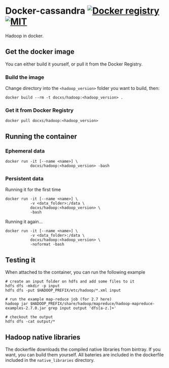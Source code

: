 # Docker-cassandra [![Docker registry](https://img.shields.io/badge/docker-registry-blue.svg)](https://registry.hub.docker.com/u/docxs/hadoop/) [![MIT](https://img.shields.io/badge/license-MIT-blue.svg)]()

Hadoop in docker.


## Get the docker image
You can either build it yourself, or pull it from the Docker Registry.

### Build the image
Change directory into the `<hadoop_version>` folder you want to build, then:

```shell
docker build --rm -t docxs/hadoop:<hadoop_version> .
```

### Get it from Docker Registry
```shell
docker pull docxs/hadoop:<hadoop_version>
```


## Running the container

### Ephemeral data
```shell
docker run -it [--name <name>] \
           docxs/hadoop:<hadoop_version> -bash
```

### Persistent data
Running it for the first time
```shell
docker run -it [--name <name>] \
           -v <data_folder>:/data \
           docxs/hadoop:<hadoop_version> \
           -bash
```

Running it again...
```shell
docker run -it [--name <name>] \
           -v <data_folder>:/data \
           docxs/hadoop:<hadoop_version> \
           -noformat -bash
```


## Testing it
When attached to the container, you can run the following example
```shell
# create an input folder on hdfs and add some files to it
hdfs dfs -mkdir -p input
hdfs dfs -put $HADOOP_PREFIX/etc/hadoop/*.xml input

# run the example map-reduce job (for 2.7 here)
hadoop jar $HADOOP_PREFIX/share/hadoop/mapreduce/hadoop-mapreduce-examples-2.7.0.jar grep input output 'dfs[a-z.]+'

# checkout the output
hdfs dfs -cat output/*
```

## Hadoop native libraries
The dockerfile downloads the compiled native libraries from bintray. If you want, you can build them yourself.
All bateries are included in the dockerfile included in the `native_libraries` directory.

